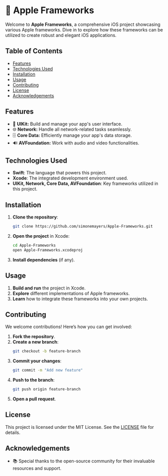 
# 🍏 Apple Frameworks

Welcome to **Apple Frameworks**, a comprehensive iOS project showcasing various Apple frameworks. Dive in to explore how these frameworks can be utilized to create robust and elegant iOS applications.

## Table of Contents

- [Features](#features)
- [Technologies Used](#technologies-used)
- [Installation](#installation)
- [Usage](#usage)
- [Contributing](#contributing)
- [License](#license)
- [Acknowledgements](#acknowledgements)

## Features

- 📱 **UIKit:** Build and manage your app's user interface.
- 🌐 **Network:** Handle all network-related tasks seamlessly.
- 🗄️ **Core Data:** Efficiently manage your app's data storage.
- 🔊 **AVFoundation:** Work with audio and video functionalities.

## Technologies Used

- **Swift**: The language that powers this project.
- **Xcode**: The integrated development environment used.
- **UIKit, Network, Core Data, AVFoundation**: Key frameworks utilized in this project.

## Installation

1. **Clone the repository**:
   ```bash
   git clone https://github.com/simonemayers/Apple-Frameworks.git
   ```
2. **Open the project** in Xcode:
   ```bash
   cd Apple-Frameworks
   open Apple-Frameworks.xcodeproj
   ```
3. **Install dependencies** (if any).

## Usage

1. **Build and run** the project in Xcode.
2. **Explore** different implementations of Apple frameworks.
3. **Learn** how to integrate these frameworks into your own projects.

## Contributing

We welcome contributions! Here’s how you can get involved:

1. **Fork the repository**.
2. **Create a new branch**:
   ```bash
   git checkout -b feature-branch
   ```
3. **Commit your changes**:
   ```bash
   git commit -m "Add new feature"
   ```
4. **Push to the branch**:
   ```bash
   git push origin feature-branch
   ```
5. **Open a pull request**.

## License

This project is licensed under the MIT License. See the [LICENSE](LICENSE) file for details.

## Acknowledgements

- 📚 Special thanks to the open-source community for their invaluable resources and support.

